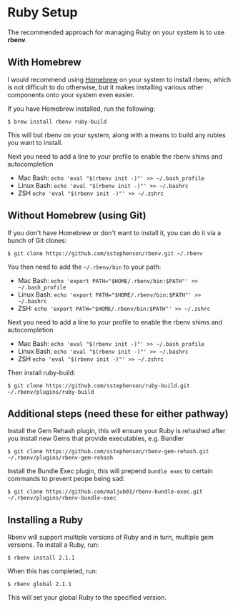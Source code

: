 # Ruby Setup

The recommended approach for managing Ruby on your system is to use **rbenv**.

## With Homebrew

I would recommend using [Homebrew](http://brew.sh) on your system to install rbenv, which is not difficult to do otherwise, but it makes installing various other components onto your system even easier.

If you have Homebrew installed, run the following:

	$ brew install rbenv ruby-build

This will but rbenv on your system, along with a means to build any rubies you want to install.

Next you need to add a line to your profile to enable the rbenv shims and autocompletion

- Mac Bash: `echo 'eval "$(rbenv init -)"' >> ~/.bash_profile`
- Linux Bash: `echo 'eval "$(rbenv init -)"' >> ~/.bashrc`
- ZSH `echo 'eval "$(rbenv init -)"' >> ~/.zshrc`

## Without Homebrew (using Git)

If you don't have Homebrew or don't want to install it, you can do it via a bunch of Git clones:

	$ git clone https://github.com/sstephenson/rbenv.git ~/.rbenv

You then need to add the `~/.rbenv/bin` to your path:

- Mac Bash: `echo 'export PATH="$HOME/.rbenv/bin:$PATH"' >> ~/.bash_profile`
- Linux Bash: `echo 'export PATH="$HOME/.rbenv/bin:$PATH"' >> ~/.bashrc`
- ZSH: `echo 'export PATH="$HOME/.rbenv/bin:$PATH"' >> ~/.zshrc`

Next you need to add a line to your profile to enable the rbenv shims and autocompletion

- Mac Bash: `echo 'eval "$(rbenv init -)"' >> ~/.bash_profile`
- Linux Bash: `echo 'eval "$(rbenv init -)"' >> ~/.bashrc`
- ZSH `echo 'eval "$(rbenv init -)"' >> ~/.zshrc`

Then install ruby-build:

	$ git clone https://github.com/sstephenson/ruby-build.git ~/.rbenv/plugins/ruby-build

## Additional steps (need these for either pathway)

Install the Gem Rehash plugin, this will ensure your Ruby is rehashed after you install new Gems that provide executables, e.g. Bundler

	$ git clone https://github.com/sstephenson/rbenv-gem-rehash.git ~/.rbenv/plugins/rbenv-gem-rehash

Install the Bundle Exec plugin, this will prepend `bundle exec` to certain commands to prevent peope being sad:

	$ git clone https://github.com/maljub01/rbenv-bundle-exec.git ~/.rbenv/plugins/rbenv-bundle-exec

## Installing a Ruby

Rbenv will support multiple versions of Ruby and in turn, multiple gem versions. To install a Ruby, run:

	$ rbenv install 2.1.1

When this has completed, run:

	$ rbenv global 2.1.1

This will set your global Ruby to the specified version.